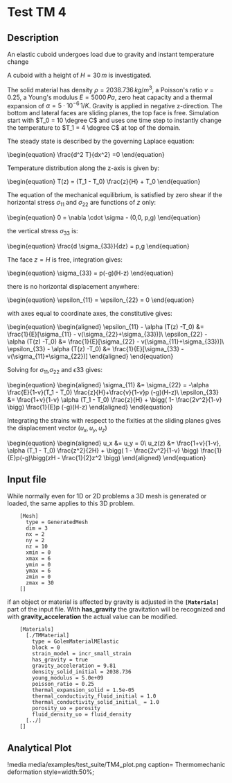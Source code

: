 # Test TM 4
## Description
An elastic cuboid undergoes load due to gravity and instant temperature change

A cuboid with a height of $H = 30\,m$ is investigated.

The solid material has density $\rho = 2038.736\, kg/m^3$, a Poisson's ratio $v = 0.25$, a Young's modulus $E = 5000\,Pa$, zero heat capacity and a thermal expansion of $\alpha = 5 \cdot 10^{-6} \, 1/K$. Gravity is applied in negative z-direction.
The bottom and lateral faces are sliding planes, the top face is free. Simulation start with $T_0 = 10 \degree C$  and uses one time step to instantly change the temperature  to $T_1 = 4 \degree C$ at top of the domain.

The steady state is described by the governing Laplace equation:

\begin{equation}
\frac{d^2 T}{dx^2} =0
\end{equation}

Temperature distribution along the z-axis is given by:

\begin{equation}
T(z) = (T_1 - T_0) \frac{z}{H} + T_0
\end{equation}

The equation of the mechanical equilibrium, is satisfied by zero shear if the horizontal stress $\sigma_{11}$ and $\sigma_{22}$ are functions of $z$ only:

\begin{equation}
0 = \nabla \cdot \sigma - (0,0, p\,g)
\end{equation}

the vertical stress $\sigma_{33}$ is:

\begin{equation}
\frac{d \sigma_{33}}{dz} = p\,g
\end{equation}

The face $z=H$ is free, integration gives:

\begin{equation}
\sigma_{33} = p(-g)(H-z)
\end{equation}

there is no horizontal displacement anywhere:

\begin{equation}
\epsilon_{11} = \epsilon_{22} = 0
\end{equation}

with axes equal to coordinate axes, the constitutive gives:

\begin{equation}
\begin{aligned}
\epsilon_{11} - \alpha (T(z) -T_0) &= \frac{1}{E}[\sigma_{11} - v(\sigma_{22}+\sigma_{33})]\\
\epsilon_{22} - \alpha (T(z) -T_0) &= \frac{1}{E}[\sigma_{22} - v(\sigma_{11}+\sigma_{33})]\\
\epsilon_{33} - \alpha (T(z) -T_0) &= \frac{1}{E}[\sigma_{33} - v(\sigma_{11}+\sigma_{22})]
\end{aligned}
\end{equation}

Solving for $\sigma_{11}$,$\sigma_{22}$ and $\epsilon{33}$ gives:

\begin{equation}
\begin{aligned}
\sigma_{11} &= \sigma_{22} = -\alpha \frac{E}{1-v}(T_1 - T_0) \frac{z}{H}+\frac{v}{1-v}p (-g)(H-z)\\
\epsilon_{33} &= \frac{1+v}{1-v} \alpha (T_1 - T_0) \frac{z}{H} + \bigg( 1- \frac{2v^2}{1-v} \bigg) \frac{1}{E}p (-g)(H-z)
\end{aligned}
\end{equation}

Integrating the strains with respect to the fixities at the sliding planes gives the displacement vector $(u_x,u_y,u_z)$

\begin{equation}
\begin{aligned}
u_x &= u_y = 0\\
u_z(z) &= \frac{1+v}{1-v}\, \alpha (T_1 - T_0) \frac{z^2}{2H} + \bigg( 1 - \frac{2v^2}{1-v} \bigg) \frac{1}{E}p(-g)\bigg(zH - \frac{1}{2}z^2 \bigg)
\end{aligned}
\end{equation}

## Input file

While normally even for 1D or 2D problems a 3D mesh is generated or loaded, the same applies to this 3D problem.

```
    [Mesh]
      type = GeneratedMesh
      dim = 3
      nx = 2
      ny = 2
      nz = 10
      xmin = 0
      xmax = 6
      ymin = 0
      ymax = 6
      zmin = 0
      zmax = 30
    []
```

if an object or material is affected by gravity is adjusted in the **`[Materials]`** part of the input file. With **has_gravity** the gravitation will be recognized and with **gravity_acceleration** the actual value can be modified.

```
    [Materials]
      [./TMMaterial]
        type = GolemMaterialMElastic
        block = 0
        strain_model = incr_small_strain
        has_gravity = true
        gravity_acceleration = 9.81
        density_solid_initial = 2038.736
        young_modulus = 5.0e+09
        poisson_ratio = 0.25
        thermal_expansion_solid = 1.5e-05
        thermal_conductivity_fluid_initial = 1.0
        thermal_conductivity_solid_initial_ = 1.0
        porosity_uo = porosity
        fluid_density_uo = fluid_density
      [../]
    []
```

## Analytical Plot

!media media/examples/test_suite/TM4_plot.png
       caption= Thermomechanic deformation
       style=width:50%;

